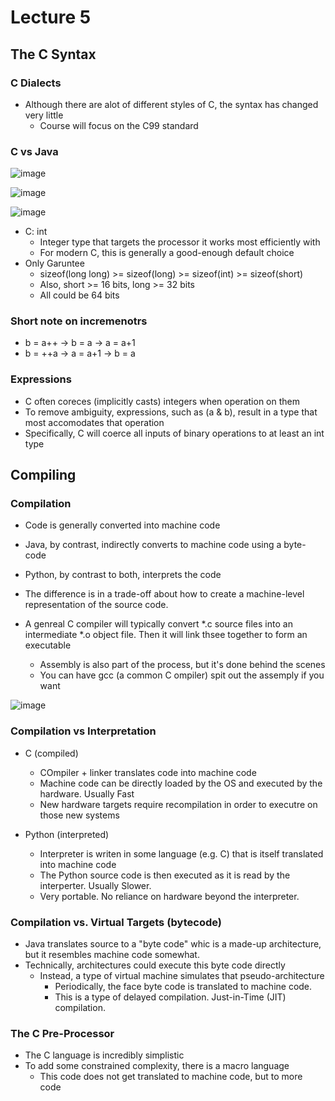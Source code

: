 # Lecture 5

## The C Syntax

### C Dialects

* Although there are alot of different styles of C, the syntax has changed very little
  * Course will focus on the C99 standard 

### C vs Java

![image](https://github.com/clester331/0449/assets/122314614/aaa8d68d-6cd2-4bcc-aeb2-efd88b603708)

![image](https://github.com/clester331/0449/assets/122314614/cc44b9ed-4443-4ffa-86ee-b9ba6b899b27)

![image](https://github.com/clester331/0449/assets/122314614/3c51132a-c498-4270-ae68-180a760e7968)

* C: int
  * Integer type that targets the processor it works most efficiently with
  * For modern C, this is generally a good-enough default choice
* Only Garuntee
  * sizeof(long long) >= sizeof(long) >= sizeof(int) >= sizeof(short)
  * Also, short >= 16 bits, long >= 32 bits
  * All could be 64 bits     

### Short note on incremenotrs
* b = a++ -> b = a -> a = a+1
* b = ++a -> a = a+1 -> b = a

### Expressions
* C often coreces (implicitly casts) integers when operation on them
* To remove ambiguity, expressions, such as (a & b), result in a type that most accomodates that operation
* Specifically, C will coerce all inputs of binary operations to at least an int type

## Compiling

### Compilation
* Code is generally converted into machine code
* Java, by contrast, indirectly converts to machine code using a byte-code
* Python, by contrast to both, interprets the code

* The difference is in a trade-off about how to create a machine-level representation of the source code.

* A genreal C compiler will typically convert *.c source files into an intermediate *.o object file. Then it will link thsee together to form an executable
  * Assembly is also part of the process, but it's done behind the scenes
  * You can have gcc (a common C ompiler) spit out the assemply if you want

![image](https://github.com/clester331/0449/assets/122314614/748fd67b-e04e-4edd-ad00-665182df01a5)

### Compilation vs Interpretation

* C (compiled)
  * COmpiler + linker translates code into machine code
  * Machine code can be directly loaded by the OS and executed by the hardware. Usually Fast
  * New hardware targets require recompilation in order to executre on those new systems

* Python (interpreted)
  * Interpreter is writen in some language (e.g. C) that is itself translated into machine code
  * The Python source code is then executed as it is read by the interperter. Usually Slower.
  * Very portable. No reliance on hardware beyond the interpreter.
 
### Compilation vs. Virtual Targets (bytecode)

* Java translates source to a "byte code" whic is a made-up architecture, but it resembles machine code somewhat.
* Technically, architectures could execute this byte code directly
  * Instead, a type of virtual machine simulates that pseudo-architecture
    * Periodically, the face byte code is translated to machine code.
    * This is a type of delayed compilation. Just-in-Time (JIT) compilation.  

### The C Pre-Processor

* The C language is incredibly simplistic
* To add some constrained complexity, there is a macro language
  * This code does not get translated to machine code, but to more code 


